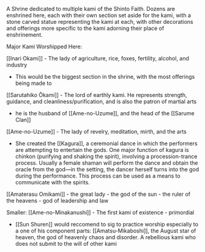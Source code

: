 A Shrine dedicated to multiple kami of the Shinto Faith. Dozens are enshrined here, each with their own section set aside for the kami, with a stone carved statue representing the kami at each, with other decorations and offerings more specific to the kami adorning their place of enshrinement.

Major Kami Worshipped Here:



[[Inari Okami]] - The lady of agriculture, rice, foxes, fertility, alcohol, and industry
- This would be the biggest section in the shrine, with the most offerings being made to

[[Sarutahiko Ōkami]] - The lord of earthly kami. He represents strength, guidance, and cleanliness/purification, and is also the patron of martial arts
- he is the husband of [[Ame-no-Uzume]], and the head of the [[Sarume Clan]]

[[Ame-no-Uzume]] - The lady of revelry, meditation, mirth, and the arts
- She created the [[Kagura]], a ceremonial dance in which the performers are attempting to entertain the gods. One major function of kagura is chinkon (purifying and shaking the spirit), involving a procession-trance process. Usually a female shaman will perform the dance and obtain the oracle from the god—in the setting, the dancer herself turns into the god during the performance. This process can be used as a means to communicate with the spirits.

[[Amaterasu Omikami]] - the great lady - the god of the sun - the ruler of the heavens - god of leadership and law

Smaller:
[[Ame-no-Minakanushi]] - The first kami of existence - primordial
- [[Sun Shuren]] would reccomend to sig to practice worship especially to a one of his component parts: [[Amatsu-Mikaboshi]], the August star of heaven, the god of heavenly chaos and disorder. A rebellious kami who does not submit to the will of other kami